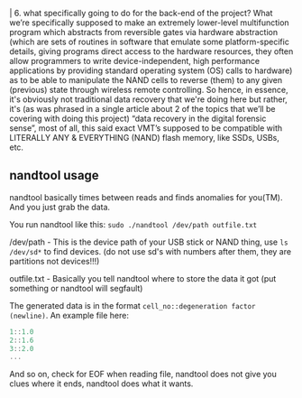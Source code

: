 | 6. what specifically going to do for the back-end of the project? What we’re specifically supposed to make an extremely 
lower-level multifunction program which abstracts from reversible gates via hardware abstraction
(which are sets of routines in software that emulate some platform-specific details,
giving programs direct access to the hardware resources, they often allow programmers to write device-independent,
high performance applications by providing standard operating system (OS) calls to hardware)
as to be able to manipulate the NAND cells to reverse (them) to any given (previous) state through
wireless remote controlling. So hence, in essence, it's obviously not traditional data recovery that we're doing here
but rather, it's (as was phrased in a single article about 2 of the topics that we’ll be covering with doing this project)
“data recovery in the digital forensic sense”, most of all, this said exact 
VMT’s supposed to be compatible with LITERALLY ANY & EVERYTHING (NAND) flash memory, like SSDs, USBs, etc.

## nandtool usage
nandtool basically times between reads and finds anomalies for you(TM). And you just grab the data.

You run nandtool like this: `sudo ./nandtool /dev/path outfile.txt`

/dev/path - This is the device path of your USB stick or NAND thing, use `ls /dev/sd*` to find devices. (do not use sd's with numbers after them, they are partitions not devices!!!)

outfile.txt - Basically you tell nandtool where to store the data it got (put something or nandtool will segfault)

The generated data is in the format `cell_no::degeneration factor (newline)`. An example file here:
```c
1::1.0
2::1.6
3::2.0
...
```
And so on, check for EOF when reading file, nandtool does not give you clues where it ends, nandtool does what it wants.
